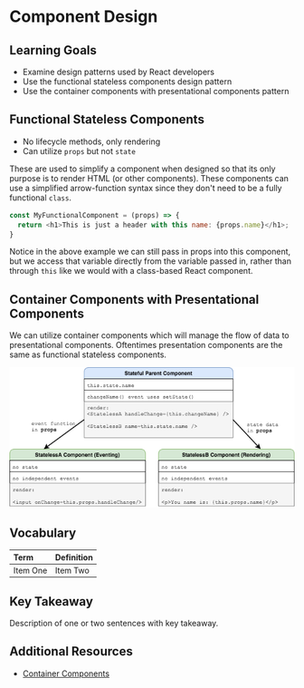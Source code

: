 # Component Design

## Learning Goals
- Examine design patterns used by React developers
- Use the functional stateless components design pattern
- Use the container components with presentational components pattern

## Functional Stateless Components
- No lifecycle methods, only rendering
- Can utilize `props` but not `state`

These are used to simplify a component when designed so that its only purpose is to render HTML (or other components). These components can use a simplified arrow-function syntax since they don't need to be a fully functional `class`.

```JavaScript
const MyFunctionalComponent = (props) => {
  return <h1>This is just a header with this name: {props.name}</h1>;
}
```

Notice in the above example we can still pass in props into this component, but we access that variable directly from the variable passed in, rather than through `this` like we would with a class-based React component.

## Container Components with Presentational Components
We can utilize container components which will manage the flow of data to presentational components. Oftentimes presentation components are the same as functional stateless components.

![stateful components using stateless components](images/stateful-stateless-components.png)
<!-- https://drive.google.com/a/adadevelopersacademy.org/file/d/15lodApvgPRHN-aE5io1lYJgpdpWu9SuP/view?usp=sharing -->

## Vocabulary
| Term     | Definition     |
| :------------- | :------------- |
| Item One       | Item Two       |

## Key Takeaway
Description of one or two sentences with key takeaway.

## Additional Resources
- [Container Components](https://medium.com/@learnreact/container-components-c0e67432e005)
